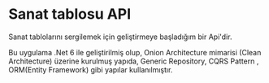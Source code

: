 # Sanat tablosu API

Sanat tablolarını sergilemek için geliştirmeye başladığım bir Api'dir.

Bu uygulama .Net 6 ile geliştirilmiş olup,
Onion Architecture mimarisi (Clean Architecture) üzerine kurulmuş yapıda, Generic Repository, CQRS Pattern ,
ORM(Entity Framework) gibi yapılar kullanılmıştır.
